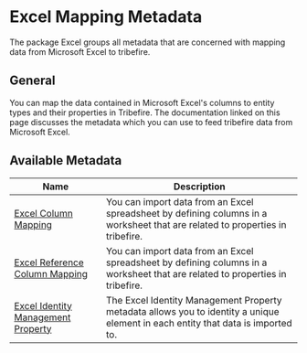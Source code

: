 # Excel Mapping Metadata 

The package Excel groups all metadata that are concerned with mapping data from Microsoft Excel to tribefire.

## General

You can map the data contained in Microsoft Excel's columns to entity types and their properties in Tribefire. The documentation linked on this page discusses the metadata which you can use to feed tribefire data from Microsoft Excel.

## Available Metadata

Name    | Description  
------- | -----------
[Excel Column Mapping](excel_column.md) | You can import data from an Excel spreadsheet by defining columns in a worksheet that are related to properties in tribefire.
[Excel Reference Column Mapping](excel_reference.md) | You can import data from an Excel spreadsheet by defining columns in a worksheet that are related to properties in tribefire.
[Excel Identity Management Property](excel_identity.md) | The Excel Identity Management Property metadata allows you to identity a unique element in each entity that data is imported to.
